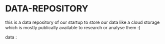 # DATA-REPOSITORY
this is a data repository of our startup to store our data like a cloud storage which is mostly publically available to research or analyse them :) 


data : 
